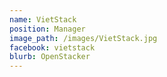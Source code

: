 ```yaml
---
name: VietStack
position: Manager
image_path: /images/VietStack.jpg
facebook: vietstack
blurb: OpenStacker 
---
```

